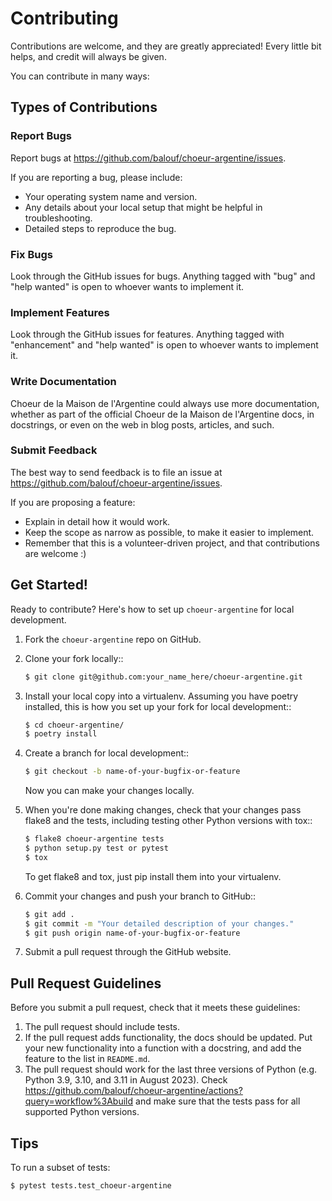 # Contributing

Contributions are welcome, and they are greatly appreciated! Every little bit
helps, and credit will always be given.

You can contribute in many ways:

## Types of Contributions

### Report Bugs

Report bugs at https://github.com/balouf/choeur-argentine/issues.

If you are reporting a bug, please include:

- Your operating system name and version.
- Any details about your local setup that might be helpful in troubleshooting.
- Detailed steps to reproduce the bug.

### Fix Bugs

Look through the GitHub issues for bugs. Anything tagged with "bug" and "help
wanted" is open to whoever wants to implement it.

### Implement Features

Look through the GitHub issues for features. Anything tagged with "enhancement"
and "help wanted" is open to whoever wants to implement it.

### Write Documentation

Choeur de la Maison de l'Argentine could always use more documentation, whether as part of the
official Choeur de la Maison de l'Argentine docs, in docstrings, or even on the web in blog posts,
articles, and such.

### Submit Feedback

The best way to send feedback is to file an issue at https://github.com/balouf/choeur-argentine/issues.

If you are proposing a feature:

- Explain in detail how it would work.
- Keep the scope as narrow as possible, to make it easier to implement.
- Remember that this is a volunteer-driven project, and that contributions
  are welcome :)

## Get Started!

Ready to contribute? Here's how to set up `choeur-argentine` for local development.

1. Fork the `choeur-argentine` repo on GitHub.

2. Clone your fork locally::
    ```bash
    $ git clone git@github.com:your_name_here/choeur-argentine.git
    ```

3. Install your local copy into a virtualenv. Assuming you have poetry installed, this is how you set up your fork for local development::
    ```bash
    $ cd choeur-argentine/
    $ poetry install
    ```

4. Create a branch for local development::
    ```bash
    $ git checkout -b name-of-your-bugfix-or-feature
    ```
    Now you can make your changes locally.

5. When you're done making changes, check that your changes pass flake8 and the
   tests, including testing other Python versions with tox::
    ```bash
    $ flake8 choeur-argentine tests
    $ python setup.py test or pytest
    $ tox
    ```
   To get flake8 and tox, just pip install them into your virtualenv.

6. Commit your changes and push your branch to GitHub::
    ```bash
    $ git add .
    $ git commit -m "Your detailed description of your changes."
    $ git push origin name-of-your-bugfix-or-feature
    ```

7. Submit a pull request through the GitHub website.

## Pull Request Guidelines

Before you submit a pull request, check that it meets these guidelines:

1. The pull request should include tests.
2. If the pull request adds functionality, the docs should be updated. Put
   your new functionality into a function with a docstring, and add the
   feature to the list in `README.md`.
3. The pull request should work for the last three versions of Python (e.g. Python 3.9, 3.10, and 3.11 in August 2023). Check
   https://github.com/balouf/choeur-argentine/actions?query=workflow%3Abuild
   and make sure that the tests pass for all supported Python versions.

## Tips

To run a subset of tests:
```bash
$ pytest tests.test_choeur-argentine
```
